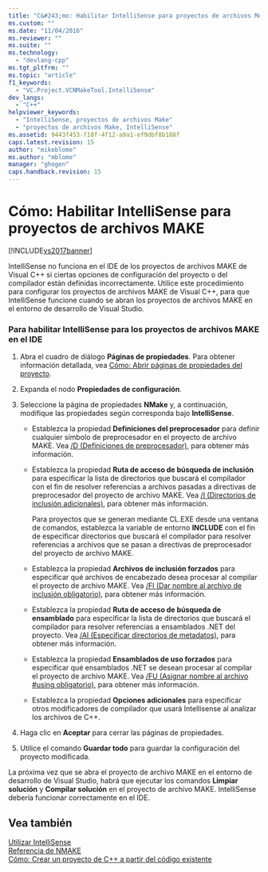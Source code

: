 ```yaml
---
title: "C&#243;mo: Habilitar IntelliSense para proyectos de archivos MAKE | Microsoft Docs"
ms.custom: ""
ms.date: "11/04/2016"
ms.reviewer: ""
ms.suite: ""
ms.technology: 
  - "devlang-cpp"
ms.tgt_pltfrm: ""
ms.topic: "article"
f1_keywords: 
  - "VC.Project.VCNMakeTool.IntelliSense"
dev_langs: 
  - "C++"
helpviewer_keywords: 
  - "IntelliSense, proyectos de archivos Make"
  - "proyectos de archivos Make, IntelliSense"
ms.assetid: 9443f453-f18f-4f12-a9a1-ef9dbf8b188f
caps.latest.revision: 15
author: "mikeblome"
ms.author: "mblome"
manager: "ghogen"
caps.handback.revision: 15
---
```

# C&#243;mo: Habilitar IntelliSense para proyectos de archivos MAKE
[!INCLUDE[vs2017banner](../assembler/inline/includes/vs2017banner.md)]

IntelliSense no funciona en el IDE de los proyectos de archivos MAKE de Visual C\+\+ si ciertas opciones de configuración del proyecto o del compilador están definidas incorrectamente.  Utilice este procedimiento para configurar los proyectos de archivos MAKE de Visual C\+\+, para que IntelliSense funcione cuando se abran los proyectos de archivos MAKE en el entorno de desarrollo de Visual Studio.  
  
### Para habilitar IntelliSense para los proyectos de archivos MAKE en el IDE  
  
1.  Abra el cuadro de diálogo **Páginas de propiedades**.  Para obtener información detallada, vea [Cómo: Abrir páginas de propiedades del proyecto](../misc/how-to-open-project-property-pages.md).  
  
2.  Expanda el nodo **Propiedades de configuración**.  
  
3.  Seleccione la página de propiedades **NMake** y, a continuación, modifique las propiedades según corresponda bajo **IntelliSense**.  
  
    -   Establezca la propiedad **Definiciones del preprocesador** para definir cualquier símbolo de preprocesador en el proyecto de archivo MAKE.  Vea [\/D \(Definiciones de preprocesador\)](../build/reference/d-preprocessor-definitions.md), para obtener más información.  
  
    -   Establezca la propiedad **Ruta de acceso de búsqueda de inclusión** para especificar la lista de directorios que buscará el compilador con el fin de resolver referencias a archivos pasadas a directivas de preprocesador del proyecto de archivo MAKE.  Vea [\/I \(Directorios de inclusión adicionales\)](../build/reference/i-additional-include-directories.md), para obtener más información.  
  
         Para proyectos que se generan mediante CL.EXE desde una ventana de comandos, establezca la variable de entorno **INCLUDE** con el fin de especificar directorios que buscará el compilador para resolver referencias a archivos que se pasan a directivas de preprocesador del proyecto de archivo MAKE.  
  
    -   Establezca la propiedad **Archivos de inclusión forzados** para especificar qué archivos de encabezado desea procesar al compilar el proyecto de archivo MAKE.  Vea [\/FI \(Dar nombre al archivo de inclusión obligatorio\)](../build/reference/fi-name-forced-include-file.md), para obtener más información.  
  
    -   Establezca la propiedad **Ruta de acceso de búsqueda de ensamblado** para especificar la lista de directorios que buscará el compilador para resolver referencias a ensamblados .NET del proyecto.  Vea [\/AI \(Especificar directorios de metadatos\)](../build/reference/ai-specify-metadata-directories.md), para obtener más información.  
  
    -   Establezca la propiedad **Ensamblados de uso forzados** para especificar qué ensamblados .NET se desean procesar al compilar el proyecto de archivo MAKE.  Vea [\/FU \(Asignar nombre al archivo \#using obligatorio\)](../build/reference/fu-name-forced-hash-using-file.md), para obtener más información.  
  
    -   Establezca la propiedad **Opciones adicionales** para especificar otros modificadores de compilador que usará Intellisense al analizar los archivos de C\+\+.  
  
4.  Haga clic en **Aceptar** para cerrar las páginas de propiedades.  
  
5.  Utilice el comando **Guardar todo** para guardar la configuración del proyecto modificada.  
  
 La próxima vez que se abra el proyecto de archivo MAKE en el entorno de desarrollo de Visual Studio, habrá que ejecutar los comandos **Limpiar solución** y **Compilar solución** en el proyecto de archivo MAKE.  IntelliSense debería funcionar correctamente en el IDE.  
  
## Vea también  
 [Utilizar IntelliSense](../Topic/Using%20IntelliSense.md)   
 [Referencia de NMAKE](../build/nmake-reference.md)   
 [Cómo: Crear un proyecto de C\+\+ a partir del código existente](../ide/how-to-create-a-cpp-project-from-existing-code.md)